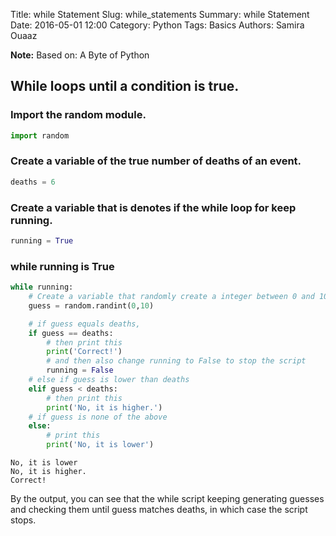 Title: while Statement
Slug: while_statements
Summary: while Statement
Date: 2016-05-01 12:00
Category: Python
Tags: Basics
Authors: Samira Ouaaz



**Note:** Based on: A Byte of Python

## While loops until a condition is true.

### Import the random module.


```python
import random
```

### Create a variable of the true number of deaths of an event.


```python
deaths = 6
```

### Create a variable that is denotes if the while loop for keep running.


```python
running = True
```

### while running is True


```python
while running:
    # Create a variable that randomly create a integer between 0 and 10.
    guess = random.randint(0,10)

    # if guess equals deaths,
    if guess == deaths:
        # then print this
        print('Correct!')
        # and then also change running to False to stop the script
        running = False
    # else if guess is lower than deaths
    elif guess < deaths:
        # then print this
        print('No, it is higher.')
    # if guess is none of the above
    else:
        # print this
        print('No, it is lower')
```

    No, it is lower
    No, it is higher.
    Correct!


By the output, you can see that the while script keeping generating guesses and checking them until guess matches deaths, in which case the script stops.
